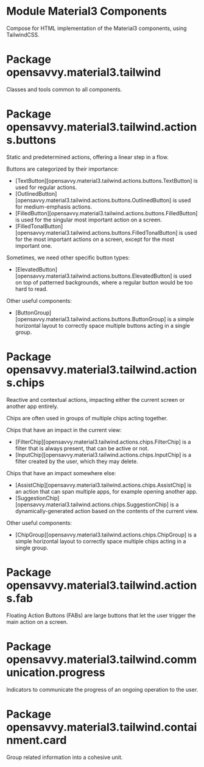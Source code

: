 # Module Material3 Components

Compose for HTML implementation of the Material3 components, using TailwindCSS.

# Package opensavvy.material3.tailwind

Classes and tools common to all components.

# Package opensavvy.material3.tailwind.actions.buttons

Static and predetermined actions, offering a linear step in a flow.

Buttons are categorized by their importance:
- [TextButton][opensavvy.material3.tailwind.actions.buttons.TextButton] is used for regular actions.
- [OutlinedButton][opensavvy.material3.tailwind.actions.buttons.OutlinedButton] is used for medium-emphasis actions.
- [FilledButton][opensavvy.material3.tailwind.actions.buttons.FilledButton] is used for the singular most important action on a screen.
- [FilledTonalButton][opensavvy.material3.tailwind.actions.buttons.FilledTonalButton] is used for the most important actions on a screen, except for the most important one.

Sometimes, we need other specific button types:
- [ElevatedButton][opensavvy.material3.tailwind.actions.buttons.ElevatedButton] is used on top of patterned backgrounds, where a regular button would be too hard to read.

Other useful components:
- [ButtonGroup][opensavvy.material3.tailwind.actions.buttons.ButtonGroup] is a simple horizontal layout to correctly space multiple buttons acting in a single group.

# Package opensavvy.material3.tailwind.actions.chips

Reactive and contextual actions, impacting either the current screen or another app entirely.

Chips are often used in groups of multiple chips acting together.

Chips that have an impact in the current view:
- [FilterChip][opensavvy.material3.tailwind.actions.chips.FilterChip] is a filter that is always present, that can be active or not.
- [InputChip][opensavvy.material3.tailwind.actions.chips.InputChip] is a filter created by the user, which they may delete.

Chips that have an impact somewhere else:
- [AssistChip][opensavvy.material3.tailwind.actions.chips.AssistChip] is an action that can span multiple apps, for example opening another app.
- [SuggestionChip][opensavvy.material3.tailwind.actions.chips.SuggestionChip] is a dynamically-generated action based on the contents of the current view.

Other useful components:
- [ChipGroup][opensavvy.material3.tailwind.actions.chips.ChipGroup] is a simple horizontal layout to correctly space multiple chips acting in a single group.

# Package opensavvy.material3.tailwind.actions.fab

Floating Action Buttons (FABs) are large buttons that let the user trigger the main action on a screen.

# Package opensavvy.material3.tailwind.communication.progress

Indicators to communicate the progress of an ongoing operation to the user.

# Package opensavvy.material3.tailwind.containment.card

Group related information into a cohesive unit.
